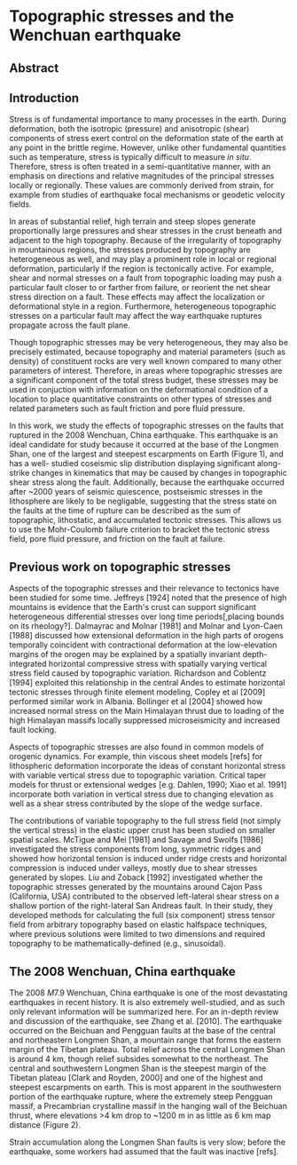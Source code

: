 # Topographic stresses and the Wenchuan earthquake

## Abstract

## Introduction
Stress is of fundamental importance to many processes in the earth. During
deformation, both the isotropic (pressure) and anisotropic (shear) components
of stress exert control on the deformation state of the earth at any point in
the brittle regime. However, unlike other fundamental quantities such as
temperature, stress is typically difficult to measure *in situ*. Therefore,
stress is often treated in a semi-quantitative manner, with an emphasis on
directions and relative magnitudes of the principal stresses locally or
regionally. These values are commonly derived from strain, for example from
studies of earthquake focal mechanisms or geodetic velocity fields.

In areas of substantial relief, high terrain and steep slopes generate
proportionally large pressures and shear stresses in the crust beneath and
adjacent to the high topography. Because of the irregularity of topography in
mountainous regions, the stresses produced by topography are heterogeneous as
well, and may play a prominent role in local or regional deformation,
particularly if the region is tectonically active. For example, shear and
normal stresses on a fault from topographic loading may push a particular fault
closer to or farther from failure, or reorient the net shear stress direction
on a fault. These effects may affect the localization or deformational style in
a region.  Furthermore, heterogeneous topographic stresses on a particular
fault may affect the way earthquake ruptures propagate across the fault plane.

Though topographic stresses may be very heterogeneous, they may also be
precisely estimated, because topography and material parameters (such as
density) of constituent rocks are very well known compared to many other
parameters of interest. Therefore, in areas where topographic stresses are
a significant component of the total stress budget, these stresses may be used
in conjuction with information on the deformational condition of a location to
place quantitative constraints on other types of stresses and related
parameters such as fault friction and pore fluid pressure.

In this work, we study the effects of topographic stresses on the faults that
ruptured in the 2008 Wenchuan, China earthquake. This earthquake is an ideal
candidate for study because it occurred at the base of the Longmen Shan, one of
the largest and steepest escarpments on Earth (Figure 1), and has a well-
studied coseismic slip distribution displaying significant along-strike changes
in kinematics that may be caused by changes in topographic shear stress along
the fault. Additionally, because the earthquake occurred after ~2000 years of
seismic quiescence, postseismic stresses in the lithosphere are likely to be
negligable, suggesting that the stress state on the faults at the time of
rupture can be described as the sum of topographic, lithostatic, and
accumulated tectonic stresses. This allows us to use the Mohr-Coulomb failure
criterion to bracket the tectonic stress field, pore fluid pressure, and
friction on the fault at failure.

## Previous work on topographic stresses
Aspects of the topographic stresses and their relevance to tectonics have been
studied for some time. Jeffreys [1924] noted that the presence of high
mountains is evidence that the Earth's crust can support significant
heterogeneous differential stresses over long time periods[,placing bounds on
its rheology?]. Dalmayrac and Molnar [1981] and Molnar and Lyon-Caen [1988]
discussed how extensional deformation in the high parts of orogens temporally
coincident with contractional deformation at the low-elevation margins of the
orogen may be explained by a spatially invariant depth-integrated horizontal
compressive stress with spatially varying vertical stress field caused by
topographic variation. Richardson and Coblentz [1994] exploited this
relationship in the central Andes to estimate horizontal tectonic stresses
through finite element modeling, Copley et al [2009] performed similar work in
Albania. Bollinger et al [2004] showed how increased normal stress on the
Main Himalayan thrust due to loading of the high Himalayan massifs locally
suppressed microseismicity and increased fault locking.

Aspects of topographic stresses are also found in common models of orogenic
dynamics. For example, thin viscous sheet models [refs] for lithospheric
deformation incorporate the ideas of constant horizontal stress with variable
vertical stress due to topographic variation. Critical taper models for thrust
or extensional wedges [e.g. Dahlen, 1990; Xiao et al. 1991] incorporate both
variation in vertical stress due to changing elevation as well as a shear
stress contributed by the slope of the wedge surface.

The contributions of variable topography to the full stress field (not simply
the vertical stress) in the elastic upper crust has been studied on smaller
spatial scales. McTigue and Mei [1981] and Savage and Swolfs [1986]
investigated the stress components from long, symmetric ridges and showed how
horizontal tension is induced under ridge crests and horizontal compression is
induced under valleys, mostly due to shear stresses generated by slopes. Liu
and Zoback [1992] investigated whether the topographic stresses generated by
the mountains around Cajon Pass (California, USA) contributed to the observed
left-lateral shear stress on a shallow portion of the right-lateral San Andreas
fault. In their study, they developed methods for calculating the full (six
component) stress tensor field from arbitrary topography based on elastic
halfspace techniques, where previous solutions were limited to two dimensions
and required topography to be mathematically-defined (e.g., sinusoidal).

## The 2008 Wenchuan, China earthquake
The 2008 *M*7.9 Wenchuan, China earthquake is one of the most devastating
earthquakes in recent history. It is also extremely well-studied, and as such
only relevant information will be summarized here. For an in-depth review and
discussion of the earthquake, see Zhang et al. [2010]. The earthquake occurred
on the Beichuan and Pengguan faults at the base of the central and northeastern
Longmen Shan, a mountain range that forms the eastern margin of the Tibetan
plateau. Total relief across the central Longmen Shan is around 4 km, though
relief subsides somewhat to the northeast. The central and southwestern Longmen
Shan is the steepest margin of the Tibetan plateau [Clark and Royden, 2000] and
one of the highest and steepest escarpments on earth. This is most apparent in
the southwestern portion of the earthquake rupture, where the extremely steep
Pengguan massif, a Precambrian crystalline massif in the hanging wall of the
Beichuan thrust, where elevations >4 km drop to ~1200 m in as little as 6
km map distance (Figure 2).

Strain accumulation along the Longmen Shan faults is very slow; before the
earthquake, some workers had assumed that the fault was inactive [refs]. 
